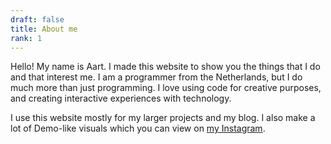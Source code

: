 ```yaml
---
draft: false
title: About me
rank: 1
---
```

Hello! My name is Aart. I made this website to show you the things that I do and that interest me. I am a programmer from the Netherlands, but I do much more than just programming. I love using code for creative purposes, and creating interactive experiences with technology.

I use this website mostly for my larger projects and my blog. I also make a lot of Demo-like visuals which you can view on [my Instagram](https://www.instagram.com/aart_odding/).
